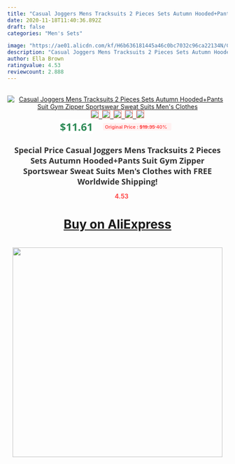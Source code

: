 ```yaml
---
title: "Casual Joggers Mens Tracksuits 2 Pieces Sets Autumn Hooded+Pants Suit Gym Zipper Sportswear Sweat Suits Men's Clothes"
date: 2020-11-18T11:40:36.892Z
draft: false
categories: "Men's Sets"

image: "https://ae01.alicdn.com/kf/H6b636181445a46c0bc7032c96ca22134N/Casual-Joggers-Mens-Tracksuits-2-Pieces-Sets-Autumn-Hooded-Pants-Suit-Gym-Zipper-Sportswear-Sweat-Suits.jpg"
description: "Casual Joggers Mens Tracksuits 2 Pieces Sets Autumn Hooded+Pants Suit Gym Zipper Sportswear Sweat Suits Men's Clothes"
author: Ella Brown
ratingvalue: 4.53
reviewcount: 2.888
---
```

<br>
<div style="text-align: center;">
<a href="https://s.click.aliexpress.com/e/_AkYCT7" target="_blank" rel="nofollow noopener noreferrer"><img alt="Casual Joggers Mens Tracksuits 2 Pieces Sets Autumn Hooded+Pants Suit Gym Zipper Sportswear Sweat Suits Men's Clothes" class="magnifier-image" src="https://ae01.alicdn.com/kf/H6b636181445a46c0bc7032c96ca22134N/Casual-Joggers-Mens-Tracksuits-2-Pieces-Sets-Autumn-Hooded-Pants-Suit-Gym-Zipper-Sportswear-Sweat-Suits.jpg_640x640.jpg">
<br>
<img style="border:1px solid salmon" src="https://ae01.alicdn.com/kf/H6b636181445a46c0bc7032c96ca22134N/Casual-Joggers-Mens-Tracksuits-2-Pieces-Sets-Autumn-Hooded-Pants-Suit-Gym-Zipper-Sportswear-Sweat-Suits.jpg_120x120.jpg">&nbsp;&nbsp;<img style="border:1px solid salmon" src="https://ae01.alicdn.com/kf/H323327d86f8d4e55835e3ed73b222c64U/Casual-Joggers-Mens-Tracksuits-2-Pieces-Sets-Autumn-Hooded-Pants-Suit-Gym-Zipper-Sportswear-Sweat-Suits.jpg_120x120.jpg">&nbsp;&nbsp;<img style="border:1px solid salmon" src="https://ae01.alicdn.com/kf/H2ca6e8fc9702443a9372368a9b4aee96s/Casual-Joggers-Mens-Tracksuits-2-Pieces-Sets-Autumn-Hooded-Pants-Suit-Gym-Zipper-Sportswear-Sweat-Suits.jpg_120x120.jpg">&nbsp;&nbsp;<img style="border:1px solid salmon" src="https://ae01.alicdn.com/kf/H99a49cddda8448909ea31f9874f44534G/Casual-Joggers-Mens-Tracksuits-2-Pieces-Sets-Autumn-Hooded-Pants-Suit-Gym-Zipper-Sportswear-Sweat-Suits.jpg_120x120.jpg">&nbsp;&nbsp;<img style="border:1px solid salmon" src="https://ae01.alicdn.com/kf/Ha6c4298500a646ff88edd707fc99ac8el/Casual-Joggers-Mens-Tracksuits-2-Pieces-Sets-Autumn-Hooded-Pants-Suit-Gym-Zipper-Sportswear-Sweat-Suits.jpg_120x120.jpg"></a></div><br0>
<div style="text-align: center;"><span style="background-color: white; border: 0px; box-sizing: border-box; color: seagreen; display: inline-block; font-family: &quot;open sans&quot; , &quot;arial&quot; , &quot;helvetica&quot; , sans-serif , &quot;heiti&quot;; font-size: 24px; font-stretch: inherit; font-weight: 700; line-height: inherit; margin: 0px 10px 0px 0px; padding: 0px; vertical-align: middle;">$11.61 </span>
<span style="background: rgb(255 , 241 , 241); border-radius: 3px; border: 0px; box-sizing: border-box; color: #ff4747; display: inline-block; font-family: inherit; font-size: 12px; font-stretch: inherit; font-style: inherit; font-variant: inherit; font-weight: 600; line-height: inherit; margin: 0px; padding: 2px 5px; transform: scale(0.9); vertical-align: middle;">Original Price : <b style="text-decoration: line-through;">$19.35 </b> 40%&nbsp;&nbsp;</span></div>
<h1 style="color: #333333; display: inline-block; font-family: &quot;open sans&quot; , &quot;arial&quot; , &quot;helvetica&quot; , sans-serif , &quot;heiti&quot;; font-size: 18px; font-stretch: inherit; font-weight: 700; text-align: center;">Special Price Casual Joggers Mens Tracksuits 2 Pieces Sets Autumn Hooded+Pants Suit Gym Zipper Sportswear Sweat Suits Men's Clothes with FREE Worldwide Shipping!</h1>
<div style="color: #ff4747; text-align: center;">
<img src="https://4.bp.blogspot.com/-M0ZcTcb-5uY/XleCXlxnR4I/AAAAAAAAAEc/OrjgMkXV1oMQFaCRZj5HQwOCBcu3w1FegCPcBGAYYCw/s1600/star.png" style="height: 15px;">&nbsp;<b>4.53</b></div>
<div class="button_cont" align="center"><a class="buynow_a" href="https://s.click.aliexpress.com/e/_AkYCT7" target="_blank" rel="nofollow noopener noreferrer"><H1>Buy on AliExpress</H1></a></div><br>
<div class="separator" style="clear: both; text-align: center;">
<img src="https://lh3.googleusercontent.com/-pTy5HemUv9M/XlePHvY0dAI/AAAAAAAAAE4/0nX5iRUoIWY8eMW9Dpxeirr157OZliDIgCLcBGAsYHQ/s1600/badge.gif" width="480">
</div>
